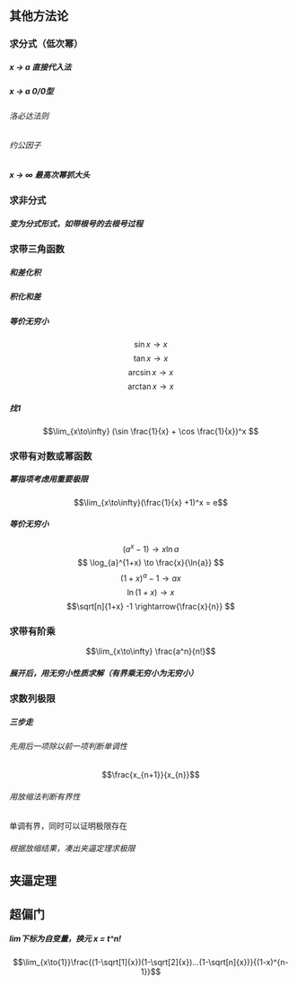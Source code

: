 ## 其他方法论

### 求分式（低次幂）

##### x -> a 直接代入法

##### x -> a 0/0型
###### 洛必达法则
###### 约公因子
##### x -> $\infty$ 最高次幂抓大头

### 求非分式 
##### 变为分式形式，如带根号的去根号过程

### 求带三角函数

##### 和差化积

##### 积化和差

##### 等价无穷小
$$\sin {x}  \rightarrow{x} $$
$$\tan{x} \to x$$
$$\arcsin{x} \to x$$
$$\arctan{x} \to x$$


##### 找1
 $$\lim_{x\to\infty} (\sin \frac{1}{x} + \cos \frac{1}{x})^x $$
### 求带有对数或幂函数

##### 幂指项考虑用重要极限
$$\lim_{x\to\infty}(\frac{1}{x} +1)^x = e$$
##### 等价无穷小
$$ (a^x - 1) \rightarrow{x\ln{a}} $$
$$ \log_{a}^{1+x}  \to \frac{x}{\ln{a}} $$
$$ (1+x)^a -1 \rightarrow{ax} $$
$$\ln (1+x)  \rightarrow{x} $$
$$\sqrt[n]{1+x} -1  \rightarrow{\frac{x}{n}} $$
### 求带有阶乘
$$\lim_{x\to\infty} \frac{a^n}{n!}$$
##### 展开后，用无穷小性质求解（有界乘无穷小为无穷小）

### 求数列极限
##### 三步走
###### 先用后一项除以前一项判断单调性
$$\frac{x_{n+1}}{x_{n}}$$
###### 用放缩法判断有界性
单调有界，同时可以证明极限存在

###### 根据放缩结果，凑出夹逼定理求极限

## 夹逼定理

## 超偏门

##### lim下标为自变量，换元 x = t^n!
$$\lim_{x\to{1}}\frac{(1-\sqrt[1]{x})(1-\sqrt[2]{x})...(1-\sqrt[n]{x})}{(1-x)^{n-1}}$$